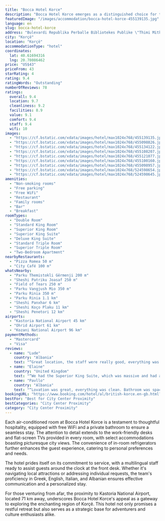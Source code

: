 ```yaml
---
title: "Bocca Hotel Korce"
description: "Bocca Hotel Korce emerges as a distinguished choice for travelers seeking both comfort and convenience in the heart of Korçë."
featuredImage: "/images/accommodation/bocca-hotel-korce-455139135.jpg"
language: en
slug: bocca-hotel-korce
address: "Bulevardi Republika Perballe Bibliotekes Publike \"Thimi Mitko\", 7001 Korçë, Albania"
city: "Korçë"
location: "Korçë"
accommodationType: "hotel"
coordinates:
  lat: 40.61694316
  lng: 20.78086462
price: "US$43"
priceFrom: 43
starRating: 4
rating: 9.4
ratingWords: "Outstanding"
numberOfReviews: 78
ratings:
  overall: 9.4
  location: 9.7
  cleanliness: 9.2
  facilities: 8.9
  value: 9.1
  comfort: 9.4
  staff: 9.4
  wifi: 10
images:
  - "https://cf.bstatic.com/xdata/images/hotel/max1024x768/455139135.jpg?k=c396f61f53cd83329825dd7d5af7ed5bf3f341b447e947afbdf63585dd30a959&o=&hp=1"
  - "https://cf.bstatic.com/xdata/images/hotel/max1024x768/455098826.jpg?k=22e5a848372cda8688b2655879bcddb601798a6b57be47568c68dba4dbe8281f&o=&hp=1"
  - "https://cf.bstatic.com/xdata/images/hotel/max1024x768/455134122.jpg?k=0b8c048b4d77fc03d296438afec867adcfdf9406b8ee47959d98e0a36d7d9ebb&o=&hp=1"
  - "https://cf.bstatic.com/xdata/images/hotel/max1024x768/455108207.jpg?k=111b991f9faa59a11bed317a9dd9465d8a34b96a53e0fac6c980f9d5bfa5b4b6&o=&hp=1"
  - "https://cf.bstatic.com/xdata/images/hotel/max1024x768/455121077.jpg?k=431cff59773c1b4b46cf267c5790a569c38c2e33693c118d86edb56622cddcd6&o=&hp=1"
  - "https://cf.bstatic.com/xdata/images/hotel/max1024x768/455100160.jpg?k=e8ad05a4bc93440931dfad5420cd51a9ce3e945b693e88628a8323e55c8c43de&o=&hp=1"
  - "https://cf.bstatic.com/xdata/images/hotel/max1024x768/455098957.jpg?k=aff53b06b71bbeb162ebc3edcd36f8fe28e49a74a58059c2e5a6000e5cf1a3d9&o=&hp=1"
  - "https://cf.bstatic.com/xdata/images/hotel/max1024x768/524598654.jpg?k=de331853c09641a15e5086cc4444509cfc6488d7eb17d1c76bd3cc902037be6d&o=&hp=1"
  - "https://cf.bstatic.com/xdata/images/hotel/max1024x768/524598645.jpg?k=7b7d87f5475960829f8e3c85438a56657ea15aefb8dc607432c7ba84d5bfb09f&o=&hp=1"
amenities:
  - "Non-smoking rooms"
  - "Free parking"
  - "Free WiFi"
  - "Restaurant"
  - "Family rooms"
  - "Bar"
  - "Breakfast"
roomTypes:
  - "Double Room"
  - "Standard King Room"
  - "Superior King Room"
  - "Superior King Suite"
  - "Deluxe King Suite"
  - "Standard Triple Room"
  - "Superior Triple Room"
  - "Two-Bedroom Apartment"
nearbyRestaurants:
  - "Pizza Romea 50 m"
  - "City Café 100 m"
whatsNearby:
  - "Parku Themistokli Gërmenji 200 m"
  - "Sheshi Patriku Joasaf 250 m"
  - "Field of Tears 250 m"
  - "Parku Vangjush Mio 350 m"
  - "Parku Rinia 350 m"
  - "Parku Rinia 1.1 km"
  - "Sheshi Panxhar 6 km"
  - "Sheshi Koço Plaku 11 km"
  - "Sheshi Penetori 12 km"
airports:
  - "Kastoria National Airport 45 km"
  - "Ohrid Airport 61 km"
  - "Kozani National Airport 96 km"
paymentMethods:
  - "Mastercard"
  - "Visa"
reviews:
  - name: "Lude"
    country: "Albania"
    text: "“Great location, the staff were really good, everything was clean.”"
  - name: "Elaine"
    country: "United Kingdom"
    text: "“We had the Superior King Suite, which was massive and had a nice view of the cathedral plus was only a short walk away from the bazaar with all the lovely shops, bars, and restaurants.”"
  - name: "Pavllo"
    country: "Albania"
    text: "“Lovation was great, everything was clean. Bathroom was spacy, room too”"
bookingURL: "https://www.booking.com/hotel/al/british-korce.en-gb.html?aid=8035640"
bestFor: "Best for City Center Proximity"
bestCategories: "City Center Proximity"
category: "City Center Proximity"
---
```


Each air-conditioned room at Bocca Hotel Korce is a testament to thoughtful hospitality, equipped with free WiFi and a private bathroom to ensure a seamless stay. The attention to detail extends to the work-friendly desks and flat-screen TVs provided in every room, with select accommodations boasting picturesque city views. The convenience of in-room refrigerators further enhances the guest experience, catering to personal preferences and needs.

The hotel prides itself on its commitment to service, with a multilingual staff ready to assist guests around the clock at the front desk. Whether it's navigating local attractions or addressing individual requests, the team's proficiency in Greek, English, Italian, and Albanian ensures effective communication and a personalized stay.

For those venturing from afar, the proximity to Kastoria National Airport, located 71 km away, underscores Bocca Hotel Korce's appeal as a gateway to exploring the enchanting region of Korçë. This hotel not only promises a restful retreat but also serves as a strategic base for adventurers and culture enthusiasts alike.